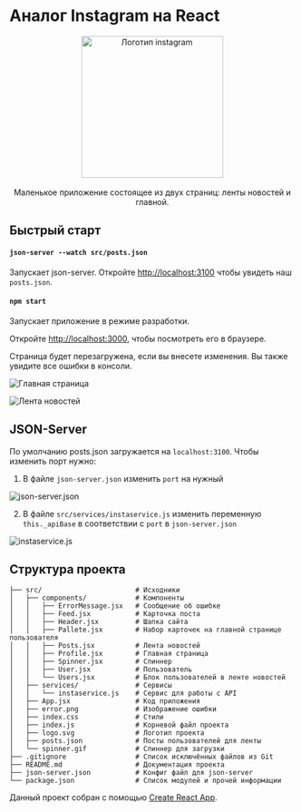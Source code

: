 # Аналог Instagram на React

<p align="center">
  
  <img src="https://www.pngkey.com/png/detail/1-13336_instagram-png-file-instagram-old-logo-png.png" width="250" alt="Логотип instagram">
  
  <br/>
  <br/>
  
  <span>
    Маленькое приложение состоящее из двух страниц: ленты новостей и главной.
  </span>
  
</p>


## Быстрый старт

#### `json-server --watch src/posts.json`

Запускает json-server. Откройте [http://localhost:3100](http://localhost:3100) чтобы увидеть наш `posts.json`.

#### `npm start`

Запускает приложение в режиме разработки.

Откройте [http://localhost:3000](http://localhost:3000), чтобы посмотреть его в браузере.

Страница будет перезагружена, если вы внесете изменения.
Вы также увидите все ошибки в консоли.

![Главная страница](https://raw.githubusercontent.com/chrisryana/instagram_react/3535752f3c753b0eea14325dba3280dc3860a2b7/index.png)

![Лента новостей](https://raw.githubusercontent.com/chrisryana/instagram_react/3535752f3c753b0eea14325dba3280dc3860a2b7/feeds.png)

## JSON-Server

По умолчанию posts.json загружается на `localhost:3100`. Чтобы изменить порт нужно:

1. В файле `json-server.json` изменить `port` на нужный

![json-server.json](https://raw.githubusercontent.com/chrisryana/instagram_react/da86b511d36b25e93b50861ee1176df23ba9ab5f/jsonConfig.png)

2. В файле `src/services/instaservice.js` изменить переменную `this._apiBase` в соответствии с `port` в `json-server.json`

![instaservice.js](https://raw.githubusercontent.com/chrisryana/instagram_react/da86b511d36b25e93b50861ee1176df23ba9ab5f/service.png)

## Структура проекта

```
├── src/                       # Исходники
│   ├── components/            # Компоненты
│   │   ├── ErrorMessage.jsx   # Сообщение об ошибке
│   │   ├── Feed.jsx           # Карточка поста
│   │   ├── Header.jsx         # Шапка сайта
│   │   ├── Pallete.jsx        # Набор карточек на главной странице пользователя
│   │   ├── Posts.jsx          # Лента новостей
│   │   ├── Profile.jsx        # Главная страница
│   │   ├── Spinner.jsx        # Спиннер
│   │   ├── User.jsx           # Пользователь
│   │   └── Users.jsx          # Блок пользователей в ленте новостей
│   ├── services/              # Сервисы
│   │   └── instaservice.js    # Сервис для работы с API
│   ├── App.jsx                # Код приложения
│   ├── error.png              # Изображение ошибки
│   ├── index.css              # Стили
│   ├── index.js               # Корневой файл проекта
│   ├── logo.svg               # Логотип проекта
│   ├── posts.json             # Посты пользователей для ленты
│   └── spinner.gif            # Спиннер для загрузки
├── .gitignore                 # Список исключённых файлов из Git
├── README.md                  # Документация проекта
├── json-server.json           # Конфиг файл для json-server
└── package.json               # Список модулей и прочей информации
```

Данный проект собран с помощью [Create React App](https://github.com/facebook/create-react-app).


